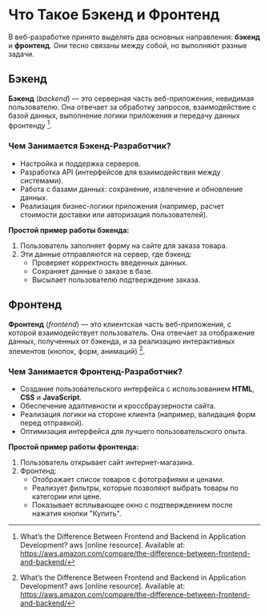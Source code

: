 # Что Такое Бэкенд и Фронтенд

В веб-разработке принято выделять два основных направления: **бэкенд** и **фронтенд**. Они тесно связаны между собой, но выполняют разные задачи.

## Бэкенд

**Бэкенд** (*backend*) — это серверная часть веб-приложения, невидимая пользователю. Она отвечает за обработку запросов, взаимодействие с базой данных, выполнение логики приложения и передачу данных фронтенду [^1].

### Чем Занимается Бэкенд-Разработчик?

- Настройка и поддержка серверов.  
- Разработка API (интерфейсов для взаимодействия между системами).  
- Работа с базами данных: сохранение, извлечение и обновление данных.  
- Реализация бизнес-логики приложения (например, расчет стоимости доставки или авторизация пользователей).  

**Простой пример работы бэкенда:**  
1. Пользователь заполняет форму на сайте для заказа товара.  
2. Эти данные отправляются на сервер, где бэкенд:  
   - Проверяет корректность введенных данных.  
   - Сохраняет данные о заказе в базе.  
   - Высылает пользователю подтверждение заказа.  

## Фронтенд

**Фронтенд** (*frontend*) — это клиентская часть веб-приложения, с которой взаимодействует пользователь. Она отвечает за отображение данных, полученных от бэкенда, и за реализацию интерактивных элементов (кнопок, форм, анимаций) [^1].

### Чем Занимается Фронтенд-Разработчик?

- Создание пользовательского интерфейса с использованием **HTML**, **CSS** и **JavaScript**.  
- Обеспечение адаптивности и кроссбраузерности сайта.  
- Реализация логики на стороне клиента (например, валидация форм перед отправкой).  
- Оптимизация интерфейса для лучшего пользовательского опыта.

**Простой пример работы фронтенда:**  
1. Пользователь открывает сайт интернет-магазина.  
2. Фронтенд:  
   - Отображает список товаров с фотографиями и ценами.  
   - Реализует фильтры, которые позволяют выбрать товары по категории или цене.  
   - Показывает всплывающее окно с подтверждением после нажатия кнопки "Купить".

[^1]: What’s the Difference Between Frontend and Backend in Application Development? aws [online resource]. Available at: https://aws.amazon.com/compare/the-difference-between-frontend-and-backend/
